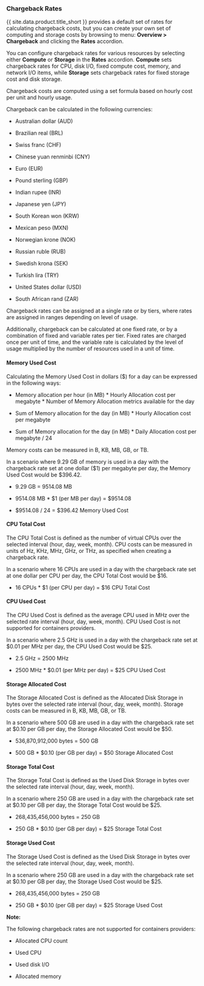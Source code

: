 ### Chargeback Rates

{{ site.data.product.title_short }} provides a default set of rates for calculating
chargeback costs, but you can create your own set of computing and
storage costs by browsing to menu: **Overview > Chargeback** and clicking
the **Rates** accordion.

You can configure chargeback rates for various resources by selecting
either **Compute** or **Storage** in the **Rates** accordion.
**Compute** sets chargeback rates for CPU, disk I/O, fixed compute cost,
memory, and network I/O items, while **Storage** sets chargeback rates
for fixed storage cost and disk storage.

Chargeback costs are computed using a set formula based on hourly cost
per unit and hourly usage.

Chargeback can be calculated in the following currencies:

  - Australian dollar (AUD)

  - Brazilian real (BRL)

  - Swiss franc (CHF)

  - Chinese yuan renminbi (CNY)

  - Euro (EUR)

  - Pound sterling (GBP)

  - Indian rupee (INR)

  - Japanese yen (JPY)

  - South Korean won (KRW)

  - Mexican peso (MXN)

  - Norwegian krone (NOK)

  - Russian ruble (RUB)

  - Swedish krona (SEK)

  - Turkish lira (TRY)

  - United States dollar (USD)

  - South African rand (ZAR)

Chargeback rates can be assigned at a single rate or by tiers, where
rates are assigned in ranges depending on level of usage.

Additionally, chargeback can be calculated at one fixed rate, or by a
combination of fixed and variable rates per tier. Fixed rates are
charged once per unit of time, and the variable rate is calculated by
the level of usage multiplied by the number of resources used in a unit
of time.

#### Memory Used Cost

Calculating the Memory Used Cost in dollars ($) for a day can be
expressed in the following ways:

  - Memory allocation per hour (in MB) \* Hourly Allocation cost per
    megabyte \* Number of Memory Allocation metrics available for the
    day

  - Sum of Memory allocation for the day (in MB) \* Hourly Allocation
    cost per megabyte

  - Sum of Memory allocation for the day (in MB) \* Daily Allocation
    cost per megabyte / 24

Memory costs can be measured in B, KB, MB, GB, or TB.

In a scenario where 9.29 GB of memory is used in a day with the
chargeback rate set at one dollar ($1) per megabyte per day, the Memory
Used Cost would be $396.42.

  - 9.29 GB = 9514.08 MB

  - 9514.08 MB \* $1 (per MB per day) = $9514.08

  - $9514.08 / 24 = $396.42 Memory Used Cost

#### CPU Total Cost

The CPU Total Cost is defined as the number of virtual CPUs over the
selected interval (hour, day, week, month). CPU costs can be measured in
units of Hz, KHz, MHz, GHz, or THz, as specified when creating a
chargeback rate.

In a scenario where 16 CPUs are used in a day with the chargeback rate
set at one dollar per CPU per day, the CPU Total Cost would be $16.

  - 16 CPUs \* $1 (per CPU per day) = $16 CPU Total Cost

#### CPU Used Cost

The CPU Used Cost is defined as the average CPU used in MHz over the
selected rate interval (hour, day, week, month). CPU Used Cost is not
supported for containers providers.

In a scenario where 2.5 GHz is used in a day with the chargeback rate
set at $0.01 per MHz per day, the CPU Used Cost would be $25.

  - 2.5 GHz = 2500 MHz

  - 2500 MHz \* $0.01 (per MHz per day) = $25 CPU Used Cost

#### Storage Allocated Cost

The Storage Allocated Cost is defined as the Allocated Disk Storage in
bytes over the selected rate interval (hour, day, week, month). Storage
costs can be measured in B, KB, MB, GB, or TB.

In a scenario where 500 GB are used in a day with the chargeback rate
set at $0.10 per GB per day, the Storage Allocated Cost would be $50.

  - 536,870,912,000 bytes = 500 GB

  - 500 GB \* $0.10 (per GB per day) = $50 Storage Allocated Cost

#### Storage Total Cost

The Storage Total Cost is defined as the Used Disk Storage in bytes over
the selected rate interval (hour, day, week, month).

In a scenario where 250 GB are used in a day with the chargeback rate
set at $0.10 per GB per day, the Storage Total Cost would be $25.

  - 268,435,456,000 bytes = 250 GB

  - 250 GB \* $0.10 (per GB per day) = $25 Storage Total Cost

#### Storage Used Cost

The Storage Used Cost is defined as the Used Disk Storage in bytes over
the selected rate interval (hour, day, week, month).

In a scenario where 250 GB are used in a day with the chargeback rate
set at $0.10 per GB per day, the Storage Used Cost would be $25.

  - 268,435,456,000 bytes = 250 GB

  - 250 GB \* $0.10 (per GB per day) = $25 Storage Used Cost

**Note:**

The following chargeback rates are not supported for containers
providers:

  - Allocated CPU count

  - Used CPU

  - Used disk I/O

  - Allocated memory

